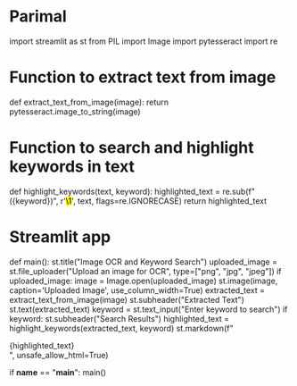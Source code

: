 # Parimal
import streamlit as st
from PIL import Image
import pytesseract
import re

# Function to extract text from image
def extract_text_from_image(image):
    return pytesseract.image_to_string(image)
# Function to search and highlight keywords in text
def highlight_keywords(text, keyword):
    highlighted_text = re.sub(f"({keyword})", r'<mark>\1</mark>', text, flags=re.IGNORECASE)
    return highlighted_text

# Streamlit app
def main():
    st.title("Image OCR and Keyword Search")
    uploaded_image = st.file_uploader("Upload an image for OCR", type=["png", "jpg", "jpeg"])
    if uploaded_image:
        image = Image.open(uploaded_image)
        st.image(image, caption='Uploaded Image', use_column_width=True)
        extracted_text = extract_text_from_image(image)
        st.subheader("Extracted Text")
        st.text(extracted_text)
        keyword = st.text_input("Enter keyword to search")
        if keyword:
            st.subheader("Search Results")
            highlighted_text = highlight_keywords(extracted_text, keyword)
            st.markdown(f"<div style='white-space: pre-wrap;'>{highlighted_text}</div>", unsafe_allow_html=True)

if __name__ == "__main__":
    main()
